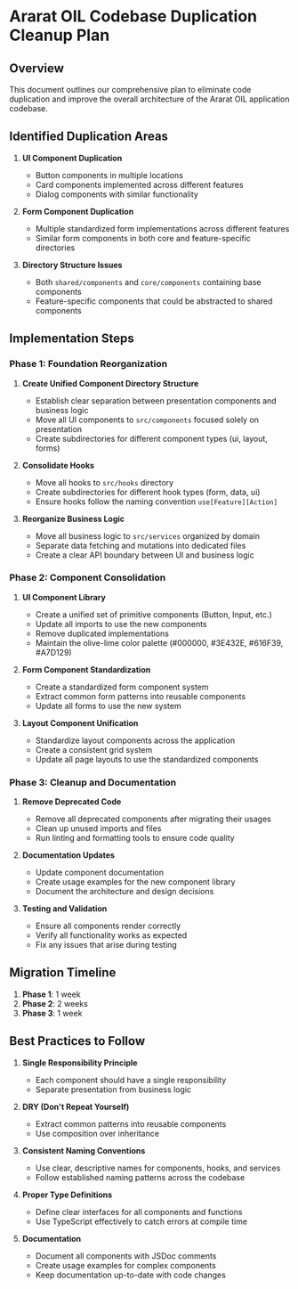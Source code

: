 # Ararat OIL Codebase Duplication Cleanup Plan

## Overview

This document outlines our comprehensive plan to eliminate code duplication and improve the overall architecture of the Ararat OIL application codebase.

## Identified Duplication Areas

1. **UI Component Duplication**
   - Button components in multiple locations
   - Card components implemented across different features
   - Dialog components with similar functionality

2. **Form Component Duplication**
   - Multiple standardized form implementations across different features
   - Similar form components in both core and feature-specific directories

3. **Directory Structure Issues**
   - Both `shared/components` and `core/components` containing base components
   - Feature-specific components that could be abstracted to shared components

## Implementation Steps

### Phase 1: Foundation Reorganization

1. **Create Unified Component Directory Structure**
   - Establish clear separation between presentation components and business logic
   - Move all UI components to `src/components` focused solely on presentation
   - Create subdirectories for different component types (ui, layout, forms)

2. **Consolidate Hooks**
   - Move all hooks to `src/hooks` directory
   - Create subdirectories for different hook types (form, data, ui)
   - Ensure hooks follow the naming convention `use[Feature][Action]`

3. **Reorganize Business Logic**
   - Move all business logic to `src/services` organized by domain
   - Separate data fetching and mutations into dedicated files
   - Create a clear API boundary between UI and business logic

### Phase 2: Component Consolidation

1. **UI Component Library**
   - Create a unified set of primitive components (Button, Input, etc.)
   - Update all imports to use the new components
   - Remove duplicated implementations
   - Maintain the olive-lime color palette (#000000, #3E432E, #616F39, #A7D129)

2. **Form Component Standardization**
   - Create a standardized form component system
   - Extract common form patterns into reusable components
   - Update all forms to use the new system

3. **Layout Component Unification**
   - Standardize layout components across the application
   - Create a consistent grid system
   - Update all page layouts to use the standardized components

### Phase 3: Cleanup and Documentation

1. **Remove Deprecated Code**
   - Remove all deprecated components after migrating their usages
   - Clean up unused imports and files
   - Run linting and formatting tools to ensure code quality

2. **Documentation Updates**
   - Update component documentation
   - Create usage examples for the new component library
   - Document the architecture and design decisions

3. **Testing and Validation**
   - Ensure all components render correctly
   - Verify all functionality works as expected
   - Fix any issues that arise during testing

## Migration Timeline

1. **Phase 1**: 1 week
2. **Phase 2**: 2 weeks
3. **Phase 3**: 1 week

## Best Practices to Follow

1. **Single Responsibility Principle**
   - Each component should have a single responsibility
   - Separate presentation from business logic

2. **DRY (Don't Repeat Yourself)**
   - Extract common patterns into reusable components
   - Use composition over inheritance

3. **Consistent Naming Conventions**
   - Use clear, descriptive names for components, hooks, and services
   - Follow established naming patterns across the codebase

4. **Proper Type Definitions**
   - Define clear interfaces for all components and functions
   - Use TypeScript effectively to catch errors at compile time

5. **Documentation**
   - Document all components with JSDoc comments
   - Create usage examples for complex components
   - Keep documentation up-to-date with code changes
